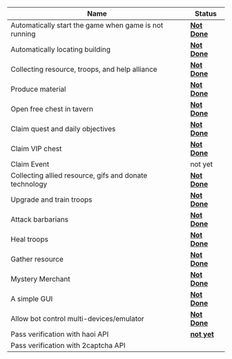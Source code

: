 | Name                                                   | Status                                                                                                          |
| ------------------------------------------------------ | --------------------------------------------------------------------------------------------------------------- |
| Automatically start the game when game is not running  | **<u>Not Done</u>**                                                                                                 |
| Automatically locating building                        | **<u>Not Done</u>**                                                                                                 |
| Collecting resource, troops, and help alliance         | **<u>Not Done</u>**                                                                                                 |
| Produce material                                       | **<u>Not Done</u>**                                                                                                 |
| Open free chest in tavern                              | **<u>Not Done</u>**                                                                                                 |
| Claim quest and daily objectives                       | **<u>Not Done</u>**                                                                                                 |
| Claim VIP chest                                        | **<u>Not Done</u>**                                                                                                 |
| Claim Event                                            | not yet                                                                                                         |
| Collecting allied resource, gifs and donate technology | **<u>Not Done</u>**                                                                                                 |
| Upgrade and train troops                               | <u>**Not Done**</u>                                                                                                 |
| Attack barbarians                                      | <u>**Not Done**</u>                                                                                                 |
| Heal troops                                            | <u>**Not Done**</u>                                                                                                 |
| Gather resource                                        | **<u>Not Done</u>**                                                                                                 |
| Mystery Merchant                                       | <u>**Not Done**</u>                                                                                                 |
| A simple GUI                                           | **<u>Not Done</u>**                                                                                                 |
| Allow bot control multi-devices/emulator               | **<u>Not Done</u>**                                                                                                 |
| Pass verification with haoi API                        | **<u>not yet</u>**                                                                                              |
| Pass verification with 2captcha API     